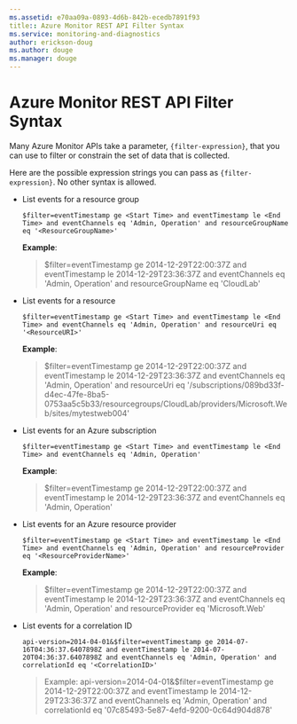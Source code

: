 ```yaml
---
ms.assetid: e70aa09a-0893-4d6b-842b-ecedb7891f93
title:: Azure Monitor REST API Filter Syntax
ms.service: monitoring-and-diagnostics
author: erickson-doug
ms.author: douge
ms.manager: douge
---
```


# Azure Monitor REST API Filter Syntax

Many Azure Monitor APIs take a parameter, `{filter-expression}`, that you can use to filter or constrain the set of data that is collected.  

Here are the possible expression strings you can pass as `{filter-expression}`.  No other syntax is allowed.


* List events for a resource group
    ```
    $filter=eventTimestamp ge <Start Time> and eventTimestamp le <End Time> and eventChannels eq 'Admin, Operation' and resourceGroupName eq '<ResourceGroupName>'
    ```
    **Example**: 
    > $filter=eventTimestamp ge 2014-12-29T22:00:37Z and eventTimestamp le 2014-12-29T23:36:37Z and eventChannels eq 'Admin, Operation' and resourceGroupName eq 'CloudLab'

* List events for a resource
    ```
    $filter=eventTimestamp ge <Start Time> and eventTimestamp le <End Time> and eventChannels eq 'Admin, Operation' and resourceUri eq '<ResourceURI>'
    ```
    **Example**:
    > $filter=eventTimestamp ge 2014-12-29T22:00:37Z and eventTimestamp le 2014-12-29T23:36:37Z and eventChannels eq 'Admin, Operation' and resourceUri eq '/subscriptions/089bd33f-d4ec-47fe-8ba5-0753aa5c5b33/resourcegroups/CloudLab/providers/Microsoft.Web/sites/mytestweb004'

* List events for an Azure subscription
    ```  
    $filter=eventTimestamp ge <Start Time> and eventTimestamp le <End Time> and eventChannels eq 'Admin, Operation'
    ```
    **Example**:
    > $filter=eventTimestamp ge 2014-12-29T22:00:37Z and eventTimestamp le 2014-12-29T23:36:37Z and eventChannels eq 'Admin, Operation'

* List events for an Azure resource provider
    ```
    $filter=eventTimestamp ge <Start Time> and eventTimestamp le <End Time> and eventChannels eq 'Admin, Operation' and resourceProvider eq '<ResourceProviderName>'
    ```
    **Example**:
    > $filter=eventTimestamp ge 2014-12-29T22:00:37Z and eventTimestamp le 2014-12-29T23:36:37Z and eventChannels eq 'Admin, Operation' and resourceProvider eq 'Microsoft.Web'

* List events for a correlation ID
    ```
    api-version=2014-04-01&$filter=eventTimestamp ge 2014-07-16T04:36:37.6407898Z and eventTimestamp le 2014-07-20T04:36:37.6407898Z and eventChannels eq 'Admin, Operation' and correlationId eq '<CorrelationID>'
    ```
    > Example:
api-version=2014-04-01&$filter=eventTimestamp ge 2014-12-29T22:00:37Z and eventTimestamp le 2014-12-29T23:36:37Z and eventChannels eq 'Admin, Operation'  and correlationId eq  '07c85493-5e87-4efd-9200-0c64d904d878' 
